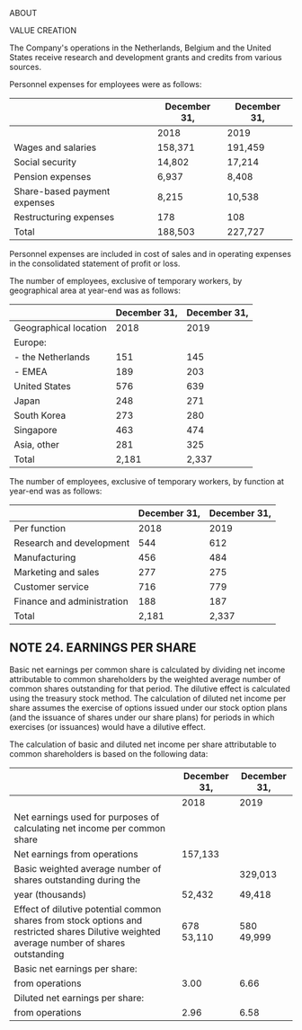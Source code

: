 ABOUT

VALUE CREATION

The Company's operations in the Netherlands, Belgium and the United States receive research and development grants and credits from various sources.

Personnel expenses for employees were as follows:

|                              | December 31,   | December 31,   |
|------------------------------|----------------|----------------|
|                              | 2018           | 2019           |
| Wages and salaries           | 158,371        | 191,459        |
| Social security              | 14,802         | 17,214         |
| Pension expenses             | 6,937          | 8,408          |
| Share-based payment expenses | 8,215          | 10,538         |
| Restructuring expenses       | 178            | 108            |
| Total                        | 188,503        | 227,727        |

Personnel expenses are included in cost of sales and in operating expenses in the consolidated statement of profit or loss.

The number of employees, exclusive of temporary workers, by geographical area at year-end was as follows:

|                       | December 31,   | December 31,   |
|-----------------------|----------------|----------------|
| Geographical location | 2018           | 2019           |
| Europe:               |                |                |
| - the Netherlands     | 151            | 145            |
| - EMEA                | 189            | 203            |
| United States         | 576            | 639            |
| Japan                 | 248            | 271            |
| South Korea           | 273            | 280            |
| Singapore             | 463            | 474            |
| Asia, other           | 281            | 325            |
| Total                 | 2,181          | 2,337          |

<!-- image -->

<!-- image -->

The number of employees, exclusive of temporary workers, by function at year-end was as follows:

|                            | December 31,   | December 31,   |
|----------------------------|----------------|----------------|
| Per function               | 2018           | 2019           |
| Research and development   | 544            | 612            |
| Manufacturing              | 456            | 484            |
| Marketing and sales        | 277            | 275            |
| Customer service           | 716            | 779            |
| Finance and administration | 188            | 187            |
| Total                      | 2,181          | 2,337          |

## NOTE 24. EARNINGS PER SHARE

Basic net earnings per common share is calculated by dividing net income attributable to common shareholders by the weighted average number of common shares outstanding for that period. The dilutive effect is calculated using the treasury stock method. The calculation of diluted net income per share assumes the exercise of options issued under our stock option plans (and the issuance of shares under our share plans) for periods in which exercises (or issuances) would have a dilutive effect.

The calculation of basic and diluted net income per share attributable to common shareholders is based on the following data:

|                                                                                                                                             | December 31,   | December 31,   |
|---------------------------------------------------------------------------------------------------------------------------------------------|----------------|----------------|
|                                                                                                                                             | 2018           | 2019           |
| Net earnings used for purposes of calculating net income  per common share                                                                  |                |                |
| Net earnings from operations                                                                                                                | 157,133        |                |
| Basic weighted average number of shares outstanding during the                                                                              |                | 329,013        |
| year (thousands)                                                                                                                            | 52,432         | 49,418         |
| Effect of dilutive potential common shares from stock options and  restricted shares Dilutive weighted average number of shares outstanding | 678 53,110     | 580 49,999     |
| Basic net earnings per share:                                                                                                               |                |                |
| from operations                                                                                                                             | 3.00           | 6.66           |
| Diluted net earnings per share:                                                                                                             |                |                |
| from operations                                                                                                                             | 2.96           | 6.58           |